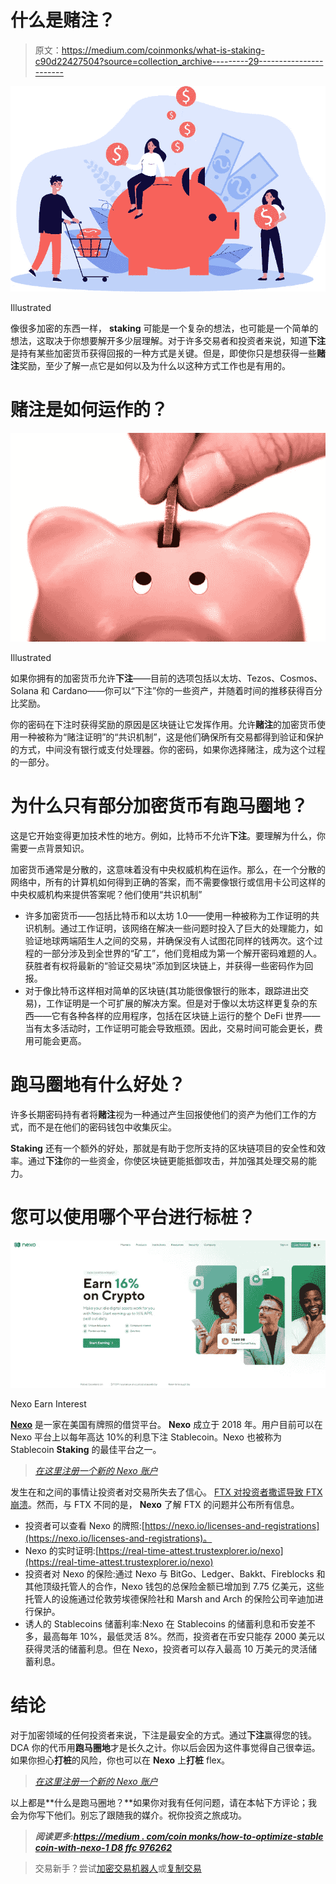 # 什么是赌注？

> 原文：<https://medium.com/coinmonks/what-is-staking-c90d22427504?source=collection_archive---------29----------------------->

![](img/d0b77e92cda3e1c7b45974ebfc6f65e0.png)

Illustrated

像很多加密的东西一样， **staking** 可能是一个复杂的想法，也可能是一个简单的想法，这取决于你想要解开多少层理解。对于许多交易者和投资者来说，知道**下注**是持有某些加密货币获得回报的一种方式是关键。但是，即使你只是想获得一些**赌注**奖励，至少了解一点它是如何以及为什么以这种方式工作也是有用的。

# 赌注是如何运作的？

![](img/9354f24b5b377193f5089eadb7995339.png)

Illustrated

如果你拥有的加密货币允许**下注**——目前的选项包括以太坊、Tezos、Cosmos、Solana 和 Cardano——你可以“下注”你的一些资产，并随着时间的推移获得百分比奖励。

你的密码在下注时获得奖励的原因是区块链让它发挥作用。允许**赌注**的加密货币使用一种被称为“赌注证明”的“共识机制”，这是他们确保所有交易都得到验证和保护的方式，中间没有银行或支付处理器。你的密码，如果你选择赌注，成为这个过程的一部分。

# 为什么只有部分加密货币有跑马圈地？

这是它开始变得更加技术性的地方。例如，比特币不允许**下注**。要理解为什么，你需要一点背景知识。

加密货币通常是分散的，这意味着没有中央权威机构在运作。那么，在一个分散的网络中，所有的计算机如何得到正确的答案，而不需要像银行或信用卡公司这样的中央权威机构来提供答案呢？他们使用“共识机制”

*   许多加密货币——包括比特币和以太坊 1.0——使用一种被称为工作证明的共识机制。通过工作证明，该网络在解决一些问题时投入了巨大的处理能力，如验证地球两端陌生人之间的交易，并确保没有人试图花同样的钱两次。这个过程的一部分涉及到全世界的“矿工”，他们竞相成为第一个解开密码难题的人。获胜者有权将最新的“验证交易块”添加到区块链上，并获得一些密码作为回报。
*   对于像比特币这样相对简单的区块链(其功能很像银行的账本，跟踪进出交易)，工作证明是一个可扩展的解决方案。但是对于像以太坊这样更复杂的东西——它有各种各样的应用程序，包括在区块链上运行的整个 DeFi 世界——当有太多活动时，工作证明可能会导致瓶颈。因此，交易时间可能会更长，费用可能会更高。

# 跑马圈地有什么好处？

许多长期密码持有者将**赌注**视为一种通过产生回报使他们的资产为他们工作的方式，而不是在他们的密码钱包中收集灰尘。

**Staking** 还有一个额外的好处，那就是有助于您所支持的区块链项目的安全性和效率。通过**下注**你的一些资金，你使区块链更能抵御攻击，并加强其处理交易的能力。

# 您可以使用哪个平台进行标桩？

![](img/3fb526d68d3a7b9b381eeefdccf10b02.png)

Nexo Earn Interest

[**Nexo**](https://nexo.io/) 是一家在美国有牌照的借贷平台。 **Nexo** 成立于 2018 年。用户目前可以在 Nexo 平台上以每年高达 10%的利息下注 Stablecoin。Nexo 也被称为 Stablecoin **Staking** 的最佳平台之一。

> [*在这里注册一个新的 Nexo 账户*](https://nexo.sjv.io/PartnerNexo)

发生在和之间的事情让投资者对交易所失去了信心。 [FTX 对投资者撒谎导致 FTX 崩溃](https://www.bloomberg.com/news/articles/2022-11-11/sam-bankman-fried-s-assets-go-from-16-billion-to-zero-after-ftx-collapse)。然而，与 FTX 不同的是， **Nexo** 了解 FTX 的问题并公布所有信息。

*   投资者可以查看 Nexo 的牌照:[https://nexo.io/licenses-and-registrations](https://nexo.io/licenses-and-registrations)。
*   Nexo 的实时证明:[https://real-time-attest.trustexplorer.io/nexo](https://real-time-attest.trustexplorer.io/nexo)
*   投资者对 Nexo 的保险:通过 Nexo 与 BitGo、Ledger、Bakkt、Fireblocks 和其他顶级托管人的合作，Nexo 钱包的总保险金额已增加到 7.75 亿美元，这些托管人的设施通过伦敦劳埃德保险社和 Marsh and Arch 的保险公司辛迪加进行保护。
*   诱人的 Stablecoins 储蓄利率:Nexo 在 Stablecoins 的储蓄利息和币安差不多，最高每年 10%，最低灵活 8%。然而，投资者在币安只能存 2000 美元以获得灵活的储蓄利息。但在 Nexo，投资者可以存入最高 10 万美元的灵活储蓄利息。

# 结论

对于加密领域的任何投资者来说，下注是最安全的方式。通过**下注**赢得您的钱。DCA 你的代币用**跑马圈地**才是长久之计。你以后会因为这件事觉得自己很幸运。如果你担心**打桩**的风险，你也可以在 **Nexo** 上**打桩** flex。

> [*在这里注册一个新的 Nexo 账户*](https://nexo.sjv.io/PartnerNexo)

以上都是**什么是跑马圈地？**如果你对我有任何问题，请在本帖下方评论；我会为你写下他们。别忘了跟随我的媒介。祝你投资之旅成功。

> ***阅读更多:***[***https://medium . com/coin monks/how-to-optimize-stable coin-with-nexo-1 D8 ffc 976262***](/coinmonks/how-to-optimize-stablecoin-with-nexo-1d8ffc976262)

> 交易新手？尝试[加密交易机器人](/coinmonks/crypto-trading-bot-c2ffce8acb2a)或[复制交易](/coinmonks/top-10-crypto-copy-trading-platforms-for-beginners-d0c37c7d698c)